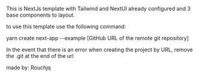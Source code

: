 This is NextJs template with Tailwind and NextUI already configured and 3 base components to layout.

to use this template use the following command:

yarn create next-app --example [GitHub URL of the remote git repository]

In the event that there is an error when creating the project by URL, remove the .git at the end of the url

made by: Rouchjq
